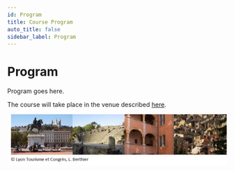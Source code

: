 ```yaml
---
id: Program
title: Course Program
auto_title: false
sidebar_label: Program
---
```


# Program

Program goes here.

The course will take place in the venue described [here](./04_Venue-Travel-etc.md).


<img src="./assets/footer.jpg" width=600>